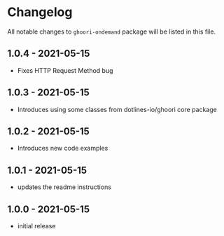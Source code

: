 # Changelog

All notable changes to `ghoori-ondemand` package will be listed in this file.

## 1.0.4 - 2021-05-15

- Fixes HTTP Request Method bug

## 1.0.3 - 2021-05-15

- Introduces using some classes from dotlines-io/ghoori core package

## 1.0.2 - 2021-05-15

- Introduces new code examples

## 1.0.1 - 2021-05-15

- updates the readme instructions

## 1.0.0 - 2021-05-15

- initial release
